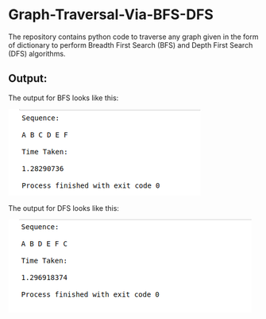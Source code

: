 # Graph-Traversal-Via-BFS-DFS

The repository contains python code to traverse any graph given in the form of dictionary to perform Breadth First Search (BFS) and Depth First Search (DFS) algorithms.

## Output:

The output for BFS looks like this:

![BFS](https://github.com/Agha-Muqarib/Graph-Traversal-Via-BFS-DFS/blob/main/Images/BFS.png)

The output for DFS looks like this:

![DFS](https://github.com/Agha-Muqarib/Graph-Traversal-Via-BFS-DFS/blob/main/Images/DFS.png)
